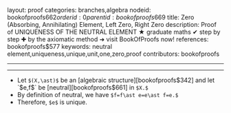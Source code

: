 layout: proof
categories: branches,algebra
nodeid: bookofproofs$662
orderid: 0
parentid: bookofproofs$669
title: Zero (Absorbing, Annihilating) Element, Left Zero, Right Zero
description: Proof of UNIQUENESS OF THE NEUTRAL ELEMENT ★ graduate maths ✔ step by step ✚ by the axiomatic method ➜ visit BookOfProofs now!
references: bookofproofs$577
keywords: neutral element,uniqueness,unique,unit,one,zero,proof
contributors: bookofproofs

---


---

* Let `$(X,\ast)$` be an [algebraic structure][bookofproofs$342] and let `$e,f$` be [neutral][bookofproofs$661] in `$X.$`
* By definition of neutral, we have `$f=f\ast e=e\ast f=e.$`
* Therefore, `$e$` is unique.
